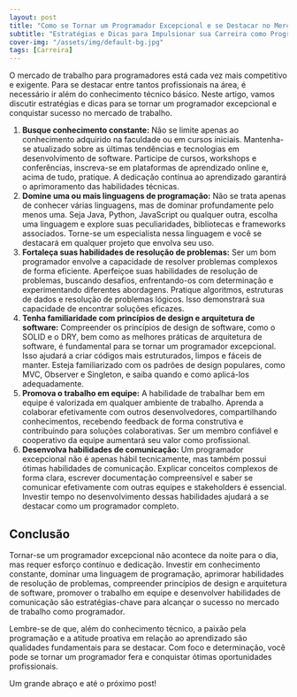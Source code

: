 ```yaml
---
layout: post
title: "Como se Tornar um Programador Excepcional e se Destacar no Mercado de Trabalho"
subtitle: "Estratégias e Dicas para Impulsionar sua Carreira como Programador e Alcançar Destaque Profissionalmente"
cover-img: "/assets/img/default-bg.jpg"
tags: [Carreira]
---
```


O mercado de trabalho para programadores está cada vez mais competitivo e exigente. Para se destacar entre tantos profissionais na área, é necessário ir além do conhecimento técnico básico. Neste artigo, vamos discutir estratégias e dicas para se tornar um programador excepcional e conquistar sucesso no mercado de trabalho.

1. **Busque conhecimento constante:** Não se limite apenas ao conhecimento adquirido na faculdade ou em cursos iniciais. Mantenha-se atualizado sobre as últimas tendências e tecnologias em desenvolvimento de software. Participe de cursos, workshops e conferências, inscreva-se em plataformas de aprendizado online e, acima de tudo, pratique. A dedicação contínua ao aprendizado garantirá o aprimoramento das habilidades técnicas.
2. **Domine uma ou mais linguagens de programação:** Não se trata apenas de conhecer várias linguagens, mas de dominar profundamente pelo menos uma. Seja Java, Python, JavaScript ou qualquer outra, escolha uma linguagem e explore suas peculiaridades, bibliotecas e frameworks associados. Torne-se um especialista nessa linguagem e você se destacará em qualquer projeto que envolva seu uso.
3. **Fortaleça suas habilidades de resolução de problemas:** Ser um bom programador envolve a capacidade de resolver problemas complexos de forma eficiente. Aperfeiçoe suas habilidades de resolução de problemas, buscando desafios, enfrentando-os com determinação e experimentando diferentes abordagens. Pratique algoritmos, estruturas de dados e resolução de problemas lógicos. Isso demonstrará sua capacidade de encontrar soluções eficazes.
4. **Tenha familiaridade com princípios de design e arquitetura de software:** Compreender os princípios de design de software, como o SOLID e o DRY, bem como as melhores práticas de arquitetura de software, é fundamental para se tornar um programador excepcional. Isso ajudará a criar códigos mais estruturados, limpos e fáceis de manter. Esteja familiarizado com os padrões de design populares, como MVC, Observer e Singleton, e saiba quando e como aplicá-los adequadamente.
5. **Promova o trabalho em equipe:** A habilidade de trabalhar bem em equipe é valorizada em qualquer ambiente de trabalho. Aprenda a colaborar efetivamente com outros desenvolvedores, compartilhando conhecimentos, recebendo feedback de forma construtiva e contribuindo para soluções colaborativas. Ser um membro confiável e cooperativo da equipe aumentará seu valor como profissional.
6. **Desenvolva habilidades de comunicação:** Um programador excepcional não é apenas hábil tecnicamente, mas também possui ótimas habilidades de comunicação. Explicar conceitos complexos de forma clara, escrever documentação compreensível e saber se comunicar efetivamente com outras equipes e stakeholders é essencial. Investir tempo no desenvolvimento dessas habilidades ajudará a se destacar como um programador completo.

## Conclusão

Tornar-se um programador excepcional não acontece da noite para o dia, mas requer esforço contínuo e dedicação. Investir em conhecimento constante, dominar uma linguagem de programação, aprimorar habilidades de resolução de problemas, compreender princípios de design e arquitetura de software, promover o trabalho em equipe e desenvolver habilidades de comunicação são estratégias-chave para alcançar o sucesso no mercado de trabalho como programador.

Lembre-se de que, além do conhecimento técnico, a paixão pela programação e a atitude proativa em relação ao aprendizado são qualidades fundamentais para se destacar. Com foco e determinação, você pode se tornar um programador fera e conquistar ótimas oportunidades profissionais.

Um grande abraço e até o próximo post!
